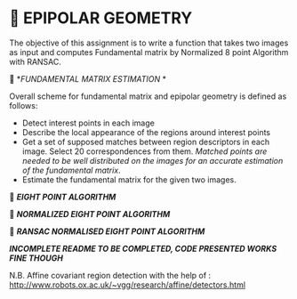 :beginner: **EPIPOLAR GEOMETRY**
===

The objective of this assignment is to write a function that takes two images as input and computes Fundamental matrix by Normalized 8 point Algorithm with RANSAC.

:beginner: *_FUNDAMENTAL MATRIX ESTIMATION_ *

Overall scheme for fundamental matrix and epipolar geometry is defined as follows:

- Detect interest points in each image
- Describe the local appearance of the regions around interest points
- Get a set of supposed matches between region descriptors in each image. Select 20 correspondences from them. _Matched points are needed to be well distributed on the images for an accurate estimation of the fundamental matrix_.
- Estimate the fundamental matrix for the given two images.


:beginner: **_EIGHT POINT ALGORITHM_**



:beginner: **_NORMALIZED EIGHT POINT ALGORITHM_**



:beginner: **_RANSAC NORMALISED EIGHT POINT ALGORITHM_**




**_INCOMPLETE README TO BE COMPLETED, CODE PRESENTED WORKS FINE THOUGH_**

N.B. Affine covariant region detection with the help of : http://www.robots.ox.ac.uk/~vgg/research/affine/detectors.html
